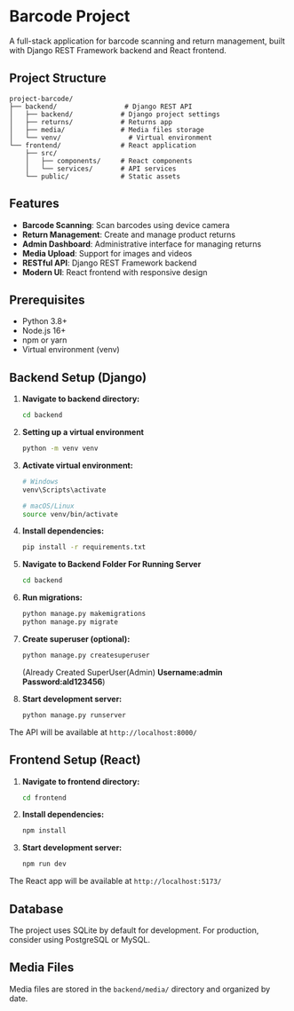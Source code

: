# Barcode Project

A full-stack application for barcode scanning and return management, built with Django REST Framework backend and React frontend.

## Project Structure

```
project-barcode/
├── backend/                 # Django REST API
│   ├── backend/            # Django project settings
│   ├── returns/            # Returns app
│   ├── media/              # Media files storage
│   └── venv/                 # Virtual environment
└── frontend/               # React application
    ├── src/
    │   ├── components/     # React components
    │   └── services/       # API services
    └── public/             # Static assets
```

## Features

- **Barcode Scanning**: Scan barcodes using device camera
- **Return Management**: Create and manage product returns
- **Admin Dashboard**: Administrative interface for managing returns
- **Media Upload**: Support for images and videos
- **RESTful API**: Django REST Framework backend
- **Modern UI**: React frontend with responsive design

## Prerequisites

- Python 3.8+
- Node.js 16+
- npm or yarn
- Virtual environment (venv)

## Backend Setup (Django)

1. **Navigate to backend directory:**

   ```bash
   cd backend
   ```

2. **Setting up a virtual environment**

   ```bash
   python -m venv venv
   ```

3. **Activate virtual environment:**

   ```bash
   # Windows
   venv\Scripts\activate

   # macOS/Linux
   source venv/bin/activate
   ```

4. **Install dependencies:**

   ```bash
   pip install -r requirements.txt
   ```

5. **Navigate to Backend Folder For Running Server**

   ```bash
   cd backend
   ```

6. **Run migrations:**

   ```bash
   python manage.py makemigrations
   python manage.py migrate
   ```

7. **Create superuser (optional):**

   ```bash
   python manage.py createsuperuser
   ```

   (Already Created SuperUser(Admin) **Username:admin** **Password:ald123456**)

8. **Start development server:**
   ```bash
   python manage.py runserver
   ```

The API will be available at `http://localhost:8000/`

## Frontend Setup (React)

1. **Navigate to frontend directory:**

   ```bash
   cd frontend
   ```

2. **Install dependencies:**

   ```bash
   npm install
   ```

3. **Start development server:**
   ```bash
   npm run dev
   ```

The React app will be available at `http://localhost:5173/`

## Database

The project uses SQLite by default for development. For production, consider using PostgreSQL or MySQL.

## Media Files

Media files are stored in the `backend/media/` directory and organized by date.
